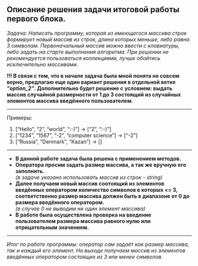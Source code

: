 ## **Описание решения задачи итоговой работы первого блока.**

*Задача: Написать программу, которая из имеющегося массива строк формирует новый массив из строк, длина которых меньше, либо равна 3 символам. Первоначальный массив можно ввести с клавиатуры, либо задать на старте выполнения алгоритма. При решении не рекомендуется пользоваться коллекциями, лучше обойтись исключительно массивами.*

**!!! В связи с тем, что в начале задача была мной понята не совсем верно, предлагаю еще один вариант решения в отдельной ветке *"option_2"*. Дополнительно будет решение с условием: выдать массив случайной размерности от 1 до 3 состоящий из случайных элементов массива введённого пользователем.**
***
  
Примеры:  
1. [“Hello”, “2”, “world”, “:-)”] → [“2”, “:-)”]  
2. [“1234”, “1567”, “-2”, “computer science”] → [“-2”]  
3. [“Russia”, “Denmark”, “Kazan”] → []

***
* **В данной работе задача была решена с применением методов.**
* **Оператора просим задать размер массива, а так же вручную его заполнить.**  
*(в задаче указано использовать массив из строк - string)*
* **Далее получаем новый массив соотоящий из элементов введённых оператором количество символов в которых <= 3, соответственно размер массива должен быть в диапазоне от 0 до размера введённого оператором.**  
*(в случае 0 не выводим ни один элемент массива)*
* **В работе была осуществлена проверка на введение пользователем размера массива равного нулю или отрицательным значением.**
***

*Итог по работе программы: оператор сам задаёт как размер массива, так и каждый его элемент. На выходе получаем массив из элементов введённых оператором состоящих из 3 или менее символов.*